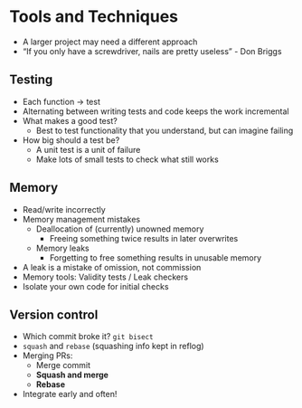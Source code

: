 # Tools and Techniques

- A larger project may need a different approach
- “If you only have a screwdriver, nails are pretty useless” - Don Briggs

## Testing

- Each function -> test
- Alternating between writing tests and code keeps the work incremental
- What makes a good test?
  - Best to test functionality that you understand, but can imagine failing
- How big should a test be?
  - A unit test is a unit of failure
  - Make lots of small tests to check what still works

## Memory

- Read/write incorrectly
- Memory management mistakes
  - Deallocation of (currently) unowned memory
    - Freeing something twice results in later overwrites
  - Memory leaks
    - Forgetting to free something results in unusable memory
- A leak is a mistake of omission, not commission
- Memory tools: Validity tests / Leak checkers
- Isolate your own code for initial checks

## Version control

- Which commit broke it? `git bisect`
- `squash` and `rebase` (squashing info kept in reflog)
- Merging PRs:
  - Merge commit
  - **Squash and merge**
  - **Rebase**
- Integrate early and often!